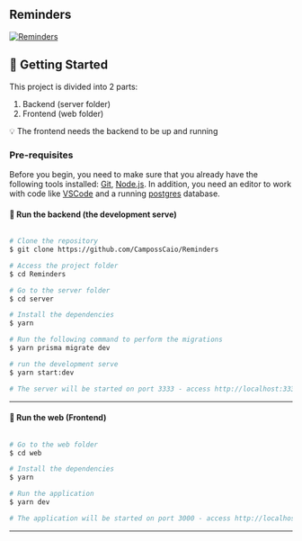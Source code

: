 


##  Reminders


<a href="">
  <img alt="Reminders" src="">
</a>


## 🚀 Getting Started

This project is divided into 2 parts:
1. Backend (server folder) 
2. Frontend (web folder)

💡 The frontend needs the backend to be up and running

### Pre-requisites

Before you begin, you need to make sure that you already have the following tools installed:
[Git](https://git-scm.com), [Node.js](https://nodejs.org/en/). 
In addition, you need an editor to work with code like [VSCode](https://code.visualstudio.com/)
and a running [postgres](https://www.postgresql.org/) database.


#### 🎲 Run the backend (the development serve)

```bash

# Clone the repository
$ git clone https://github.com/CampossCaio/Reminders

# Access the project folder
$ cd Reminders

# Go to the server folder
$ cd server

# Install the dependencies
$ yarn

# Run the following command to perform the migrations
$ yarn prisma migrate dev

# run the development serve
$ yarn start:dev

# The server will be started on port 3333 - access http://localhost:3333 

```

---

#### 🧭 Run the web (Frontend)

```bash

# Go to the web folder
$ cd web

# Install the dependencies
$ yarn

# Run the application
$ yarn dev

# The application will be started on port 3000 - access http://localhost:3000

```


---

